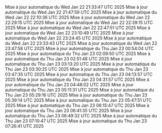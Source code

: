Mise à jour automatique du Wed Jan 22 21:33:47 UTC 2025
Mise à jour automatique du Wed Jan 22 21:47:59 UTC 2025
Mise à jour automatique du Wed Jan 22 22:10:36 UTC 2025
Mise à jour automatique du Wed Jan 22 22:29:15 UTC 2025
Mise à jour automatique du Wed Jan 22 22:39:15 UTC 2025
Mise à jour automatique du Wed Jan 22 22:47:51 UTC 2025
Mise à jour automatique du Wed Jan 22 23:10:49 UTC 2025
Mise à jour automatique du Wed Jan 22 23:24:45 UTC 2025
Mise à jour automatique du Wed Jan 22 23:33:43 UTC 2025
Mise à jour automatique du Wed Jan 22 23:47:58 UTC 2025
Mise à jour automatique du Thu Jan 23 00:54:04 UTC 2025
Mise à jour automatique du Thu Jan 23 02:09:50 UTC 2025
Mise à jour automatique du Thu Jan 23 02:51:48 UTC 2025
Mise à jour automatique du Thu Jan 23 03:13:20 UTC 2025
Mise à jour automatique du Thu Jan 23 03:30:25 UTC 2025
Mise à jour automatique du Thu Jan 23 03:47:35 UTC 2025
Mise à jour automatique du Thu Jan 23 04:13:57 UTC 2025
Mise à jour automatique du Thu Jan 23 04:31:57 UTC 2025
Mise à jour automatique du Thu Jan 23 04:48:02 UTC 2025
Mise à jour automatique du Thu Jan 23 05:11:31 UTC 2025
Mise à jour automatique du Thu Jan 23 05:29:16 UTC 2025
Mise à jour automatique du Thu Jan 23 05:39:14 UTC 2025
Mise à jour automatique du Thu Jan 23 05:47:51 UTC 2025
Mise à jour automatique du Thu Jan 23 06:15:47 UTC 2025
Mise à jour automatique du Thu Jan 23 06:41:35 UTC 2025
Mise à jour automatique du Thu Jan 23 06:49:32 UTC 2025
Mise à jour automatique du Thu Jan 23 07:10:47 UTC 2025
Mise à jour automatique du Thu Jan 23 07:26:41 UTC 2025
